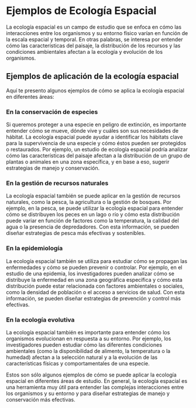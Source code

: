 # Ejemplos de Ecología Espacial

La ecología espacial es un campo de estudio que se enfoca en cómo las interacciones entre los organismos y su entorno físico varían en función de la escala espacial y temporal. En otras palabras, se interesa por entender cómo las características del paisaje, la distribución de los recursos y las condiciones ambientales afectan a la ecología y evolución de los organismos. 

## Ejemplos de aplicación de la ecología espacial

Aquí te presento algunos ejemplos de cómo se aplica la ecología espacial en diferentes áreas:

### En la conservación de especies

Si queremos proteger a una especie en peligro de extinción, es importante entender cómo se mueve, dónde vive y cuáles son sus necesidades de hábitat. La ecología espacial puede ayudar a identificar los hábitats clave para la supervivencia de una especie y cómo éstos pueden ser protegidos o restaurados. Por ejemplo, un estudio de ecología espacial podría analizar cómo las características del paisaje afectan a la distribución de un grupo de plantas o animales en una zona específica, y en base a eso, sugerir estrategias de manejo y conservación.

### En la gestión de recursos naturales

La ecología espacial también se puede aplicar en la gestión de recursos naturales, como la pesca, la agricultura o la gestión de bosques. Por ejemplo, en la pesca, se puede utilizar la ecología espacial para entender cómo se distribuyen los peces en un lago o río y cómo esta distribución puede variar en función de factores como la temperatura, la calidad del agua o la presencia de depredadores. Con esta información, se pueden diseñar estrategias de pesca más efectivas y sostenibles.

### En la epidemiología

La ecología espacial también se utiliza para estudiar cómo se propagan las enfermedades y cómo se pueden prevenir o controlar. Por ejemplo, en el estudio de una epidemia, los investigadores pueden analizar cómo se distribuye la enfermedad en una zona geográfica específica y cómo esta distribución puede estar relacionada con factores ambientales o sociales, como la densidad de población o el acceso a servicios de salud. Con esta información, se pueden diseñar estrategias de prevención y control más efectivas.

### En la ecología evolutiva

La ecología espacial también es importante para entender cómo los organismos evolucionan en respuesta a su entorno. Por ejemplo, los investigadores pueden estudiar cómo las diferentes condiciones ambientales (como la disponibilidad de alimento, la temperatura o la humedad) afectan a la selección natural y a la evolución de las características físicas y comportamentales de una especie. 

Estos son sólo algunos ejemplos de cómo se puede aplicar la ecología espacial en diferentes áreas de estudio. En general, la ecología espacial es una herramienta muy útil para entender las complejas interacciones entre los organismos y su entorno y para diseñar estrategias de manejo y conservación más efectivas.
